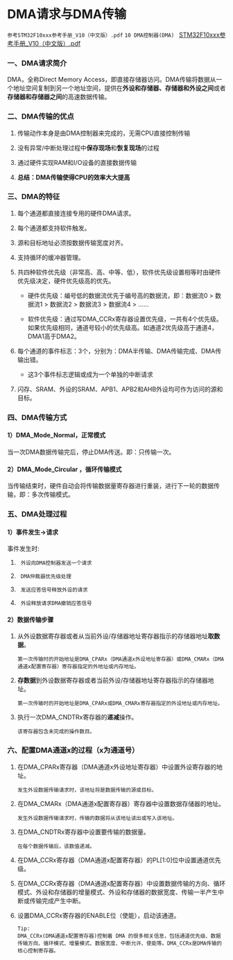 # DMA请求与DMA传输

``参考STM32F10xxx参考手册_V10（中文版）.pdf``
 ``10 DMA控制器(DMA) ``
 [STM32F10xxx参考手册_V10（中文版）.pdf](https://github.com/undefined-0/image-store/blob/main/PDF/STM32F10xxx%E5%8F%82%E8%80%83%E6%89%8B%E5%86%8C_V10%EF%BC%88%E4%B8%AD%E6%96%87%E7%89%88%EF%BC%89.pdf)

### 一、DMA请求简介

   DMA，全称Direct Memory Access，即直接存储器访问。DMA传输将数据从一个地址空间复制到另一个地址空间，提供在**外设和存储器、存储器和外设之间**或者**存储器和存储器之间**的高速数据传输。

### 二、DMA传输的优点

   1. 传输动作本身是由DMA控制器来完成的，无需CPU直接控制传输

   2. 没有异常/中断处理过程中**保存现场**和**恢复现场**的过程

   3. 通过硬件实现RAM和I/O设备的直接数据传输

   4. **总结：DMA传输使得CPU的效率大大提高**
### 三、DMA的特征

1. 每个通道都直接连接专用的硬件DMA请求。

2. 每个通道都支持软件触发。

3. 源和目标地址必须按数据传输宽度对齐。

4. 支持循环的缓冲器管理。

5. 共四种软件优先级（非常高、高、中等、低），软件优先级设置相等时由硬件优先级决定，硬件优先级高的优先。

   * 硬件优先级：编号低的数据流优先于编号高的数据流，即：数据流0 > 数据流1 > 数据流2 > 数据流3 > 数据流4 > ……

   * 软件优先级：通过写DMA_CCRx寄存器设置优先级，一共有4个优先级。如果优先级相同，通道号较小的优先级高。如通道2优先级高于通道4，DMA1高于DMA2。

6. 每个通道的事件标志：3个，分别为：DMA半传输、DMA传输完成、DMA传输出错。

   * 这3个事件标志逻辑或成为一个单独的中断请求

7. 闪存、SRAM、外设的SRAM、APB1、APB2和AHB外设均可作为访问的源和目标。

### 四、DMA传输方式

#### 1）DMA_Mode_Normal，正常模式
当一次DMA数据传输完后，停止DMA传送。即：只传输一次。
#### 2）DMA_Mode_Circular ，循环传输模式
当传输结束时，硬件自动会将传输数据量寄存器进行重装，进行下一轮的数据传输，即：多次传输模式。

### 五、DMA处理过程

#### 	1）事件发生→请求

事件发生时:  

1.      外设向DMA控制器发送一个请求
2.      DMA仲裁器优先级处理
3.      发送应答信号释放外设的请求
4.      外设释放请求DMA撤销应答信号

#### 	2）数据传输步骤

1. 从外设数据寄存器或者从当前外设/存储器地址寄存器指示的存储器地址**取数据**。

   ``第一次传输时的开始地址是DMA_CPARx（DMA通道x外设地址寄存器）或DMA_CMARx（DMA通道x配置寄存器）寄存器指定的外地址或内存地址。``

2. **存数据**到外设数据寄存器或者当前外设/存储器地址寄存器指示的存储器地址。

   ``第一次传输时的开始地址是DMA_CPARx或DMA_CMARx寄存器指定的外设地址或内存地址。``

3. 执行一次DMA_CNDTRx寄存器的**递减**操作。

   ``该寄存器包含未完成的操作数目。``

### 六、配置DMA通道x的过程（x为通道号）

1. 在DMA_CPARx寄存器（DMA通道x外设地址寄存器）中设置外设寄存器的地址。

   ``发生外设数据传输请求时，该地址将是数据传输的源或目标。``

2. 在DMA_CMARx（DMA通道x配置寄存器）寄存器中设置数据存储器的地址。

   ``发生外设数据传输请求时，传输的数据将从该地址读出或写入该地址。``

3. 在DMA_CNDTRx寄存器中设置要传输的数据量。

   ``在每个数据传输后，该数值递减。``

4. 在DMA_CCRx寄存器（DMA通道x配置寄存器）的PL[1:0]位中设置通道优先级。

5. 在DMA_CCRx寄存器（DMA通道x配置寄存器）中设置数据传输的方向、循环模式、外设和存储器的增量模式、外设和存储器的数据宽度、传输一半产生中断或传输完成产生中断。

6. 设置DMA_CCRx寄存器的ENABLE位（使能），启动该通道。

   ````text
   Tip:
   DMA_CCRx(DMA通道x配置寄存器)控制着 DMA 的很多相关信息，包括通道优先级、数据传输方向、循环模式、增量模式、数据宽度、中断允许、使能等。DMA_CCRx是DMA传输的核心控制寄存器。
